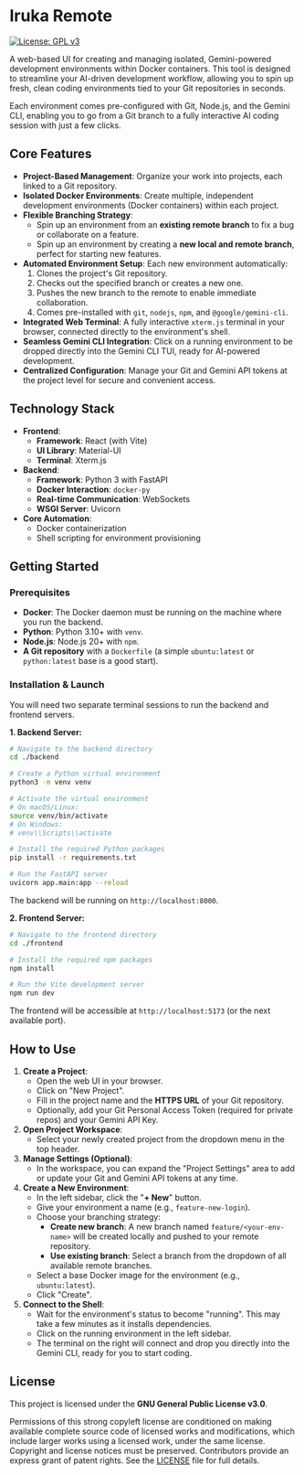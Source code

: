 # Iruka Remote

[![License: GPL v3](https://img.shields.io/badge/License-GPLv3-blue.svg)](https://www.gnu.org/licenses/gpl-3.0)

A web-based UI for creating and managing isolated, Gemini-powered development environments within Docker containers. This tool is designed to streamline your AI-driven development workflow, allowing you to spin up fresh, clean coding environments tied to your Git repositories in seconds.

Each environment comes pre-configured with Git, Node.js, and the Gemini CLI, enabling you to go from a Git branch to a fully interactive AI coding session with just a few clicks.

## Core Features

- **Project-Based Management**: Organize your work into projects, each linked to a Git repository.
- **Isolated Docker Environments**: Create multiple, independent development environments (Docker containers) within each project.
- **Flexible Branching Strategy**:
    - Spin up an environment from an **existing remote branch** to fix a bug or collaborate on a feature.
    - Spin up an environment by creating a **new local and remote branch**, perfect for starting new features.
- **Automated Environment Setup**: Each new environment automatically:
    1.  Clones the project's Git repository.
    2.  Checks out the specified branch or creates a new one.
    3.  Pushes the new branch to the remote to enable immediate collaboration.
    4.  Comes pre-installed with `git`, `nodejs`, `npm`, and `@google/gemini-cli`.
- **Integrated Web Terminal**: A fully interactive `xterm.js` terminal in your browser, connected directly to the environment's shell.
- **Seamless Gemini CLI Integration**: Click on a running environment to be dropped directly into the Gemini CLI TUI, ready for AI-powered development.
- **Centralized Configuration**: Manage your Git and Gemini API tokens at the project level for secure and convenient access.

## Technology Stack

- **Frontend**:
    - **Framework**: React (with Vite)
    - **UI Library**: Material-UI
    - **Terminal**: Xterm.js
- **Backend**:
    - **Framework**: Python 3 with FastAPI
    - **Docker Interaction**: `docker-py`
    - **Real-time Communication**: WebSockets
    - **WSGI Server**: Uvicorn
- **Core Automation**:
    - Docker containerization
    - Shell scripting for environment provisioning

## Getting Started

### Prerequisites

- **Docker**: The Docker daemon must be running on the machine where you run the backend.
- **Python**: Python 3.10+ with `venv`.
- **Node.js**: Node.js 20+ with `npm`.
- **A Git repository** with a `Dockerfile` (a simple `ubuntu:latest` or `python:latest` base is a good start).

### Installation & Launch

You will need two separate terminal sessions to run the backend and frontend servers.

**1. Backend Server:**

```bash
# Navigate to the backend directory
cd ./backend

# Create a Python virtual environment
python3 -m venv venv

# Activate the virtual environment
# On macOS/Linux:
source venv/bin/activate
# On Windows:
# venv\\Scripts\\activate

# Install the required Python packages
pip install -r requirements.txt

# Run the FastAPI server
uvicorn app.main:app --reload
```
The backend will be running on `http://localhost:8000`.

**2. Frontend Server:**

```bash
# Navigate to the frontend directory
cd ./frontend

# Install the required npm packages
npm install

# Run the Vite development server
npm run dev
```
The frontend will be accessible at `http://localhost:5173` (or the next available port).

## How to Use

1.  **Create a Project**:
    - Open the web UI in your browser.
    - Click on "New Project".
    - Fill in the project name and the **HTTPS URL** of your Git repository.
    - Optionally, add your Git Personal Access Token (required for private repos) and your Gemini API Key.
2.  **Open Project Workspace**:
    - Select your newly created project from the dropdown menu in the top header.
3.  **Manage Settings (Optional)**:
    - In the workspace, you can expand the "Project Settings" area to add or update your Git and Gemini API tokens at any time.
4.  **Create a New Environment**:
    - In the left sidebar, click the "**+ New**" button.
    - Give your environment a name (e.g., `feature-new-login`).
    - Choose your branching strategy:
        - **Create new branch**: A new branch named `feature/<your-env-name>` will be created locally and pushed to your remote repository.
        - **Use existing branch**: Select a branch from the dropdown of all available remote branches.
    - Select a base Docker image for the environment (e.g., `ubuntu:latest`).
    - Click "Create".
5.  **Connect to the Shell**:
    - Wait for the environment's status to become "running". This may take a few minutes as it installs dependencies.
    - Click on the running environment in the left sidebar.
    - The terminal on the right will connect and drop you directly into the Gemini CLI, ready for you to start coding.

## License

This project is licensed under the **GNU General Public License v3.0**.

Permissions of this strong copyleft license are conditioned on making available complete source code of licensed works and modifications, which include larger works using a licensed work, under the same license. Copyright and license notices must be preserved. Contributors provide an express grant of patent rights. See the [LICENSE](LICENSE) file for full details.
